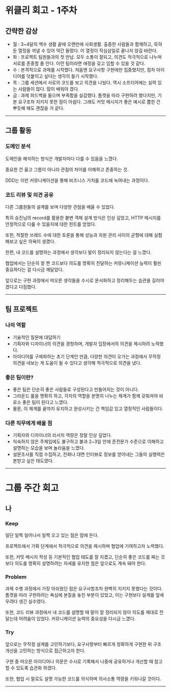# 위클리 회고 - 1주차

## 간략한 감상
- 월 : 3~4달의 백수 생활 끝에 오랜만에 사회생활. 출중한 사람들과 함께하고, 묵혀둔 열정을 꺼낼 수 있어 약간 들떴다. 이 열정이 작심삼일로 끝나지 않길 바란다.
- 화 : 프로젝트 팀원들과의 첫 만남. 모두 소통이 잘되고, 의견도 적극적으로 나누며 서로를 존중할 줄 안다. 이런 팀이라면 애정을 갖고 임할 수 있을 것 같다.
- 수 : 본격적으로 과제를 시작했다. 처음엔 요구사항 구현에만 집중했지만, 점차 아이디어를 덧붙이고 싶다는 생각이 들기 시작했다.
- 목 : 그룹 세션에서 서로의 코드를 보고 의견을 나눴다. 역시 소프티어에는 실력 있는 사람들이 많다. 많이 배워야 겠다.
- 금 : 과제 피드백을 들으며 부족함을 실감했다. 톰캣을 따라 구현하려 했다지만, 기본 요구조차 지키지 못한 점이 아쉽다. 그래도 커밋 메시지가 좋은 예시로 뽑힌 건 뿌듯해 해도 괜찮을 거 같다.

---
## 그룹 활동

### 도메인 분석
도메인을 해석하는 방식은 개발자마다 다를 수 있음을 느꼈다. 

중요한 건 옳고 그름이 아니라 관점의 차이를 이해하고 존중하는 것. 

DDD는 이런 커뮤니케이션을 통해 비즈니스 가치를 코드에 녹여내는 과정이다.



### 코드 리뷰 및 의견 공유

다른 그룹원들의 설계를 보며 다양한 관점을 배울 수 있었다.

특히 승진님의 record를 활용한 불변 객체 설계 방식은 인상 깊었고, HTTP 메시지를 안정적으로 다룰 수 있을지에 대한 힌트를 얻었다.

또한, 적절한 쓰레드 수에 대한 토론을 통해 성능과 자원 관리 사이의 균형에 대해 실험해보고 싶은 의욕이 생겼다.

한편, 내 코드를 설명하는 과정에서 생각보다 말이 정리되지 않는다는 걸 느꼈다.

협업에서는 단순히 잘 짠 코드보다 의도를 명확히 전달하는 커뮤니케이션 능력이 훨씬 중요하다는 걸 다시금 깨달았다.

앞으로는 구현 과정에서 떠오른 생각들을 수시로 문서화하고 정리해두는 습관을 길러야겠다고 다짐했다.

---

## 팀 프로젝트

### 나의 역할
- 기술적인 질문에 대답하기
- 기획자와 디자이너의 의견을 경청하며, 개발자 입장에서의 의견을 제시하려 노력했다.
- 아이디어를 구체화하는 초기 단계인 만큼, 다양한 의견이 오가는 과정에서 무작정 의견을 내보는 게 도움이 될 수 있다고 생각해 적극적으로 의견을 냈다.

### 좋은 팀이란?
- 좋은 팀은 단순히 좋은 사람들로 구성된다고 만들어지는 것이 아니다.
- 그라운드 룰을 명확히 하고, 각자의 역할을 분명히 나누는 체계가 함께 갖춰져야 비로소 좋은 팀이 된다고 느꼈다. 
- 물론, 이 체계를 끝까지 유지하고 완성시키는 건 책임감 있고 열정적인 사람들이다.

### 다른 직무에게 배울 점
- 기획자와 디자이너의 리서치 역량은 정말 인상 깊었다. 
- 익숙하지 않은 주제임에도 불구하고 불과 2~3일 만에 준전문가 수준으로 이해하고 설명하는 모습을 보며 놀라움을 느꼈다. 
- 설문조사를 직접 수집하고, 전화나 대면 인터뷰로 정보를 얻어내는 그들의 실행력은 본받고 싶은 태도였다.


---

# 그룹 주간 회고

## 나
### Keep

일단 일찍 일어나서 일찍 오고 있는 점은 맘에 든다.

프로젝트에서 기획 단계에서 적극적으로 의견을 제시하며 협업에 기여하고자 노력했다. 

또한, 커밋 메시지 작성 등 기본적인 협업 태도를 잘 지켰고, 단순히 좋은 코드를 짜는 것보다 의도를 명확히 설명하려는 자세를 유지한 점은 앞으로도 계속 돼야 한다.

### Problem
과제 수행 과정에서 가장 아쉬웠던 점은 요구사항조차 완벽히 지키지 못했다는 것이다. 톰캣을 따라 구현하려는 욕심에 본질을 놓친 부분이 있었고, 이는 구현보다 설계를 앞세우려다 생긴 실수였다. 

또한, 코드 리뷰 과정에서 내 코드를 설명할 때 말이 잘 정리되지 않아 의도를 제대로 전달는데 어려움이 있었다. 커뮤니케이션 능력의 중요성을 다시금 느꼈다.

### Try
앞으로는 무작정 설계를 고민하기보다, 요구사항부터 빠르게 정확하게 구현한 뒤 구조 개선을 고민하는 방식으로 접근하고자 한다. 

구현 중 떠오른 아이디어나 의문은 수시로 기록해서 나중에 공유하거나 개선할 때 참고할 수 있도록 습관화 하겠다. 

또한, 협업 시 말로도 설명 가능한 코드를 의식하며 의사소통 역량을 키워나갈 것이다.

---





